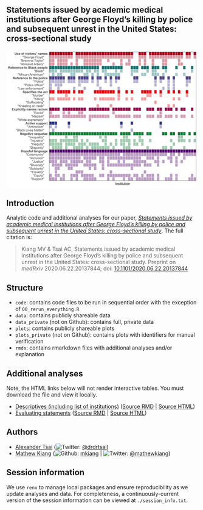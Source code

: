 
<!-- README.md is generated from README.Rmd. Please edit that file -->

## Statements issued by academic medical institutions after George Floyd’s killing by police and subsequent unrest in the United States: cross-sectional study

<p align="center">

<img src="./plots/fig1.jpg" width="700px" style="display: block; margin: auto;" />

</p>

## Introduction

Analytic code and additional analyses for our paper, [*Statements issued
by academic medical institutions after George Floyd’s killing by police
and subsequent unrest in the United States: cross-sectional
study*](https://www.medrxiv.org/content/10.1101/2020.06.22.20137844v1).
The full citation is:

> Kiang MV & Tsai AC, Statements issued by academic medical institutions
> after George Floyd’s killing by police and subsequent unrest in the
> United States: cross-sectional study. Preprint on *medRxiv*
> 2020.06.22.20137844; doi:
> [10.1101/2020.06.22.20137844](https://doi.org/10.1101/2020.06.22.20137844)

## Structure

  - `code`: contains code files to be run in sequential order with the
    exception of `00_rerun_everything.R`
  - `data`: contains publicly shareable data
  - `data_private` (not on Github): contains full, private data
  - `plots`: contains publicly shareable plots
  - `plots_private` (not on Github): contains plots with identifiers for
    manual verification
  - `rmds`: contains rmarkdown files with additional analyses and/or
    explanation

## Additional analyses

Note, the HTML links below will not render interactive tables. You must
download the file and view it locally.

  - [Descriptives (including list of
    institutions)](https://htmlpreview.github.io/?https://github.com/mkiang/statement_analysis/blob/master/rmds/01_descriptives.html)
    ([Source
    RMD](https://github.com/mkiang/statement_analysis/blob/master/rmds/01_descriptives.Rmd)
    | [Source
    HTML](https://github.com/mkiang/statement_analysis/blob/master/rmds/01_descriptives.html))
  - [Evaluating
    statements](https://htmlpreview.github.io/?https://github.com/mkiang/statement_analysis/blob/master/rmds/02_evaluating_statements.html)
    ([Source
    RMD](https://github.com/mkiang/statement_analysis/blob/master/rmds/02_evaluating_statements.Rmd)
    | [Source
    HTML](https://github.com/mkiang/statement_analysis/blob/master/rmds/02_evaluating_statements.html))

## Authors

  - [Alexander
    Tsai](https://connects.catalyst.harvard.edu/Profiles/display/Person/90553)
    (![Twitter](http://i.imgur.com/wWzX9uB.png):
    [@drdrtsai](https://twitter.com/drdrtsai))
  - [Mathew Kiang](https://mathewkiang.com)
    (![Github](http://i.imgur.com/9I6NRUm.png):
    [mkiang](https://github.com/mkiang) |
    ![Twitter](http://i.imgur.com/wWzX9uB.png):
    [@mathewkiang](https://twitter.com/mathewkiang))

## Session information

We use `renv` to manage local packages and ensure reproducibility as we
update analyses and data. For completeness, a continuously-current
version of the session information can be viewed at
`./session_info.txt`.
